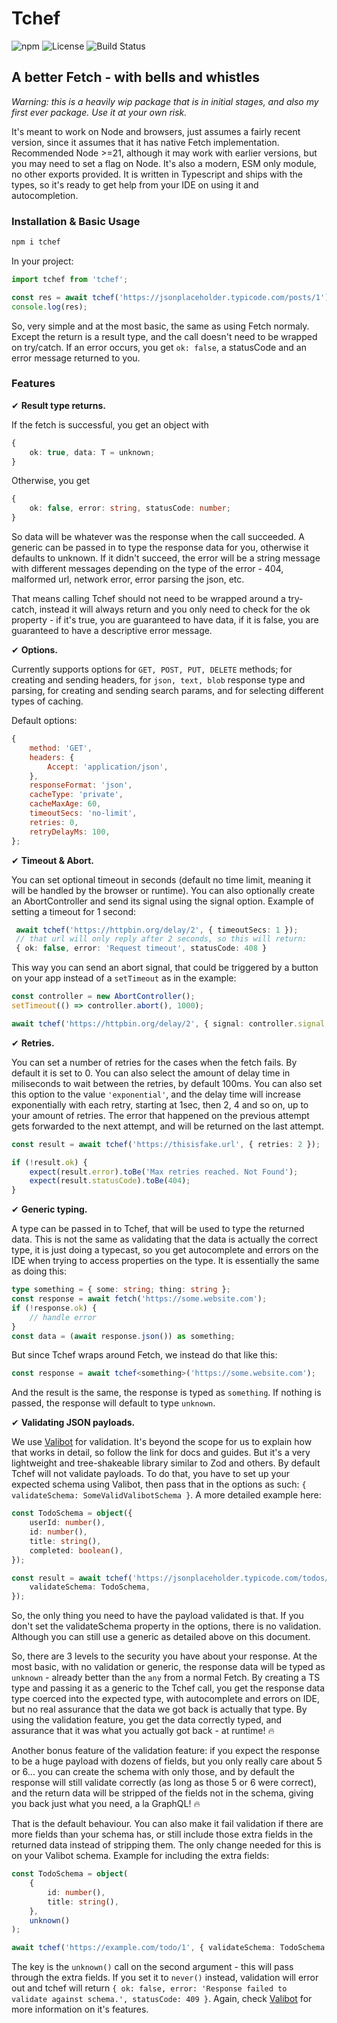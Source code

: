 # Tchef

![npm](https://img.shields.io/npm/v/tchef)
![License](https://img.shields.io/npm/l/tchef)
![Build Status](https://img.shields.io/github/actions/workflow/status/rogerio-romao/tchef/ci.yml)

## A better Fetch - with bells and whistles

_Warning: this is a heavily wip package that is in initial stages, and also my
first ever package. Use it at your own risk._

It's meant to work on Node and browsers, just assumes a fairly recent version,
since it assumes that it has native Fetch implementation. Recommended Node >=21,
although it may work with earlier versions, but you may need to set a flag on
Node. It's also a modern, ESM only module, no other exports provided. It is
written in Typescript and ships with the types, so it's ready to get help from
your IDE on using it and autocompletion.

### Installation & Basic Usage

```sh
npm i tchef
```

In your project:

```ts
import tchef from 'tchef';

const res = await tchef('https://jsonplaceholder.typicode.com/posts/1');
console.log(res);
```

So, very simple and at the most basic, the same as using Fetch normaly. Except
the return is a result type, and the call doesn't need to be wrapped on
try/catch. If an error occurs, you get `ok: false`, a statusCode and an error
message returned to you.

### Features

✔︎ **Result type returns.**

If the fetch is successful, you get an object with

```ts
{
    ok: true, data: T = unknown;
}
```

Otherwise, you get

```ts
{
    ok: false, error: string, statusCode: number;
}
```

So data will be whatever was the response when the call succeeded. A generic can
be passed in to type the response data for you, otherwise it defaults to
unknown. If it didn't succeed, the error will be a string message with different
messages depending on the type of the error - 404, malformed url, network error,
error parsing the json, etc.

That means calling Tchef should not need to be wrapped around a try-catch,
instead it will always return and you only need to check for the ok property -
if it's true, you are guaranteed to have data, if it is false, you are
guaranteed to have a descriptive error message.

✔︎ **Options.**

Currently supports options for `GET, POST, PUT, DELETE` methods; for creating
and sending headers, for `json, text, blob` response type and parsing, for
creating and sending search params, and for selecting different types of
caching.

Default options:

```js
{
    method: 'GET',
    headers: {
        Accept: 'application/json',
    },
    responseFormat: 'json',
    cacheType: 'private',
    cacheMaxAge: 60,
    timeoutSecs: 'no-limit',
    retries: 0,
    retryDelayMs: 100,
};
```

✔︎ **Timeout & Abort.**

You can set optional timeout in seconds (default no time limit, meaning it will
be handled by the browser or runtime). You can also optionally create an
AbortController and send its signal using the signal option. Example of setting
a timeout for 1 second:

```ts
 await tchef('https://httpbin.org/delay/2', { timeoutSecs: 1 });
 // that url will only reply after 2 seconds, so this will return:
 { ok: false, error: 'Request timeout', statusCode: 408 }
```

This way you can send an abort signal, that could be triggered by a button on
your app instead of a `setTimeout` as in the example:

```ts
const controller = new AbortController();
setTimeout(() => controller.abort(), 1000);

await tchef('https://httpbin.org/delay/2', { signal: controller.signal });
```

✔︎ **Retries.**

You can set a number of retries for the cases when the fetch fails. By default
it is set to 0. You can also select the amount of delay time in miliseconds to
wait between the retries, by default 100ms. You can also set this option to the
value `'exponential'`, and the delay time will increase exponentially with each
retry, starting at 1sec, then 2, 4 and so on, up to your amount of retries. The
error that happened on the previous attempt gets forwarded to the next attempt,
and will be returned on the last attempt.

```ts
const result = await tchef('https://thisisfake.url', { retries: 2 });

if (!result.ok) {
    expect(result.error).toBe('Max retries reached. Not Found');
    expect(result.statusCode).toBe(404);
}
```

✔︎ **Generic typing.**

A type can be passed in to Tchef, that will be used to type the returned data.
This is not the same as validating that the data is actually the correct type,
it is just doing a typecast, so you get autocomplete and errors on the IDE when
trying to access properties on the type. It is essentially the same as doing
this:

```ts
type something = { some: string; thing: string };
const response = await fetch('https://some.website.com');
if (!response.ok) {
    // handle error
}
const data = (await response.json()) as something;
```

But since Tchef wraps around Fetch, we instead do that like this:

```ts
const response = await tchef<something>('https://some.website.com');
```

And the result is the same, the response is typed as `something`. If nothing is
passed, the response will default to type `unknown`.

✔︎ **Validating JSON payloads.**

We use [Valibot](https://valibot.dev/) for validation. It's beyond the scope for
us to explain how that works in detail, so follow the link for docs and guides.
But it's a very lightweight and tree-shakeable library similar to Zod and
others. By default Tchef will not validate payloads. To do that, you have to set
up your expected schema using Valibot, then pass that in the options as such:
`{ validateSchema: SomeValidValibotSchema }`. A more detailed example here:

```ts
const TodoSchema = object({
    userId: number(),
    id: number(),
    title: string(),
    completed: boolean(),
});

const result = await tchef('https://jsonplaceholder.typicode.com/todos/1', {
    validateSchema: TodoSchema,
});
```

So, the only thing you need to have the payload validated is that. If you don't
set the validateSchema property in the options, there is no validation. Although
you can still use a generic as detailed above on this document.

So, there are 3 levels to the security you have about your response. At the most
basic, with no validation or generic, the response data will be typed as
`unknown` - already better than the `any` from a normal Fetch. By creating a TS
type and passing it as a generic to the Tchef call, you get the response data
type coerced into the expected type, with autocomplete and errors on IDE, but no
real assurance that the data we got back is actually that type. By using the
validation feature, you get the data correctly typed, and assurance that it was
what you actually got back - at runtime! 🔥

Another bonus feature of the validation feature: if you expect the response to
be a huge payload with dozens of fields, but you only really care about 5 or
6... you can create the schema with only those, and by default the response will
still validate correctly (as long as those 5 or 6 were correct), and the return
data will be stripped of the fields not in the schema, giving you back just what
you need, a la GraphQL! 🔥

That is the default behaviour. You can also make it fail validation if there are
more fields than your schema has, or still include those extra fields in the
returned data instead of stripping them. The only change needed for this is on
your Valibot schema. Example for including the extra fields:

```ts
const TodoSchema = object(
    {
        id: number(),
        title: string(),
    },
    unknown()
);

await tchef('https://example.com/todo/1', { validateSchema: TodoSchema });
```

The key is the `unknown()` call on the second argument - this will pass through
the extra fields. If you set it to `never()` instead, validation will error out
and tchef will return
`{ ok: false, error: 'Response failed to validate against schema.', statusCode: 409 }`.
Again, check [Valibot](https://valibot.dev/) for more information on it's
features.
